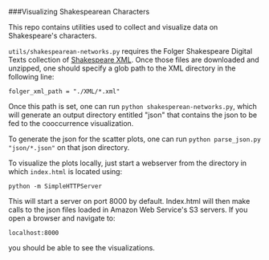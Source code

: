 ###Visualizing Shakespearean Characters

This repo contains utilities used to collect and visualize data on Shakespeare's characters. 

`utils/shakespearean-networks.py` requires the Folger Shakespeare Digital Texts collection of [Shakespeare XML](http://www.folgerdigitaltexts.org/). Once those files are downloaded and unzipped, one should specify a glob path to the XML directory in the following line:

`folger_xml_path = "./XML/*.xml"`

Once this path is set, one can run `python shakesperean-networks.py`, which will generate an output directory entitled "json" that contains the json to be fed to the cooccurrence visualization. 

To generate the json for the scatter plots, one can run `python parse_json.py "json/*.json"` on that json directory.

To visualize the plots locally, just start a webserver from the directory in which `index.html` is located using:

`python -m SimpleHTTPServer`

This will start a server on port 8000 by default. Index.html will then make calls to the json files loaded in Amazon Web Service's S3 servers. If you open a browser and navigate to:

`localhost:8000`

you should be able to see the visualizations.  

